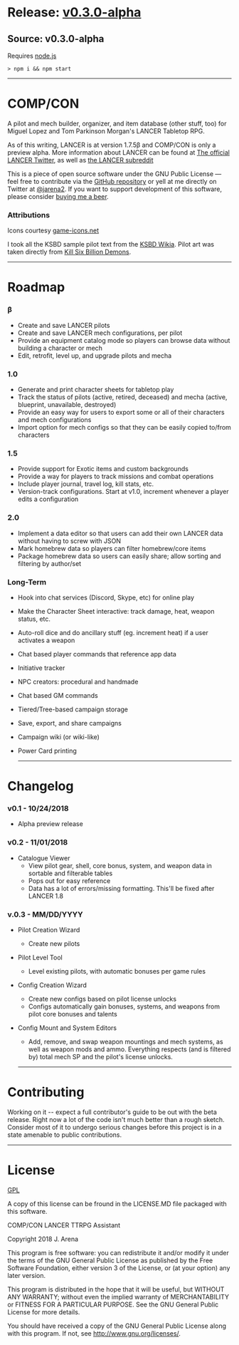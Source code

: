 # Release: [v0.3.0-alpha](https://github.com/jarena3/compcon/releases/tag/v0.2-alpha)

## Source: v0.3.0-alpha

Requires [node.js](https://nodejs.org/en/download/)

```cli
> npm i && npm start
```

---
# COMP/CON
  
  A pilot and mech builder, organizer, and item database (other stuff, too) for Miguel Lopez and Tom Parkinson Morgan's LANCER Tabletop RPG.


  As of this writing, LANCER is at version 1.7.5β and COMP/CON is only a preview alpha.
  More information about LANCER can be found at  <a class="external-link" href="https://twitter.com/lancer_rpg">The official LANCER Twitter</a>, as well as <a class="external-link" href="https://www.reddit.com/r/LancerRPG/">the LANCER subreddit</a>



  This is a piece of open source software under the GNU Public License — feel free to contribute via the <a class="external-link" href="https://github.com/jarena3/compcon">GitHub repository</a> or yell at me directly on Twitter at <a class="external-link" href="https://www.twitter.com/jarena2">@jarena2</a>.
  If you want to support development of this software, please consider <a class="external-link" href="https://buymeacoff.ee/a7xoLjHfG">buying me a beer</a>.



  ### Attributions
  Icons courtesy <a class="external-link" href="https://game-icons.net/">game-icons.net</a>



  I took all the KSBD sample pilot text from the <a class="external-link" href="http://killsixbilliondemons.wikia.com/wiki/Main_Page">KSBD Wikia</a>. Pilot art was taken directly from <a class="external-link" href="https://killsixbilliondemons.com">Kill Six Billion Demons</a>.


  ---

# Roadmap
### β
- Create and save LANCER pilots
- Create and save LANCER mech configurations, per pilot
- Provide an equipment catalog mode so players can browse data without building a character or mech
- Edit, retrofit, level up, and upgrade pilots and mecha
  
### 1.0
- Generate and print character sheets for tabletop play
- Track the status of pilots (active, retired, deceased) and mecha (active, blueprint, unavailable, destroyed)
- Provide an easy way for users to export some or all of their characters and mech configurations
- Import option for mech configs so that they can be easily copied to/from characters
  
### 1.5
- Provide support for Exotic items and custom backgrounds
- Provide a way for players to track missions and combat operations
- Include player journal, travel log, kill stats, etc.
- Version-track configurations. Start at v1.0, increment whenever a player edits a configuration
  
### 2.0
- Implement a data editor so that users can add their own LANCER data without having to screw with JSON
- Mark homebrew data so players can filter homebrew/core items
- Package homebrew data so users can easily share; allow sorting and filtering by author/set
    
### Long-Term
- Hook into chat services (Discord, Skype, etc) for online play
- Make the Character Sheet interactive: track damage, heat, weapon status, etc.
- Auto-roll dice and do ancillary stuff (eg. increment heat) if a user activates a weapon
- Chat based player commands that reference app data
- Initiative tracker
- NPC creators: procedural and handmade
- Chat based GM commands
- Tiered/Tree-based campaign storage
- Save, export, and share campaigns
- Campaign wiki (or wiki-like)
- Power Card printing

  ---

# Changelog
###  v0.1 - 10/24/2018 
- Alpha preview release
###  v0.2 - 11/01/2018 
- Catalogue Viewer
  - View pilot gear, shell, core bonus, system, and weapon data in sortable and filterable tables
  - Pops out for easy reference
  - Data has a lot of errors/missing formatting. This'll be fixed after LANCER 1.8
### v.0.3 - MM/DD/YYYY
- Pilot Creation Wizard
  - Create new pilots
- Pilot Level Tool
  - Level existing pilots, with automatic bonuses per game rules
- Config Creation Wizard
  - Create new configs based on pilot license unlocks
  - Configs automatically gain bonuses, systems, and weapons from pilot core bonuses and talents
- Config Mount and System Editors
  - Add, remove, and swap weapon mountings and mech systems, as well as weapon mods and ammo. Everything respects (and is filtered by) total mech SP and the pilot's license unlocks.

  ---

# Contributing
  Working on it -- expect a full contributor's guide to be out with the beta release. Right now a lot of the code isn't much better than a rough sketch. Consider most of it to undergo serious changes before this project is in a state amenable to public contributions.

  ---

# License
<a class="external-link" href="https://www.gnu.org/licenses/gpl-3.0.en.html">GPL</a>

A copy of this license can be fround in the LICENSE.MD file packaged with this software.


COMP/CON LANCER TTRPG Assistant

Copyright 2018 J. Arena


This program is free software: you can redistribute it and/or modify
it under the terms of the GNU General Public License as published by
the Free Software Foundation, either version 3 of the License, or
(at your option) any later version.


This program is distributed in the hope that it will be useful,
but WITHOUT ANY WARRANTY; without even the implied warranty of
MERCHANTABILITY or FITNESS FOR A PARTICULAR PURPOSE. See the
GNU General Public License for more details.


You should have received a copy of the GNU General Public License
along with this program. If not, see http://www.gnu.org/licenses/.